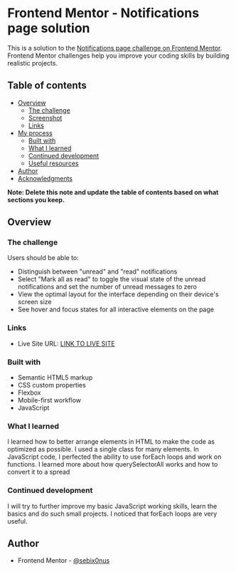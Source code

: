 # Frontend Mentor - Notifications page solution

This is a solution to the [Notifications page challenge on Frontend Mentor](https://www.frontendmentor.io/challenges/notifications-page-DqK5QAmKbC). Frontend Mentor challenges help you improve your coding skills by building realistic projects. 

## Table of contents

- [Overview](#overview)
  - [The challenge](#the-challenge)
  - [Screenshot](#screenshot)
  - [Links](#links)
- [My process](#my-process)
  - [Built with](#built-with)
  - [What I learned](#what-i-learned)
  - [Continued development](#continued-development)
  - [Useful resources](#useful-resources)
- [Author](#author)
- [Acknowledgments](#acknowledgments)

**Note: Delete this note and update the table of contents based on what sections you keep.**

## Overview

### The challenge

Users should be able to:

- Distinguish between "unread" and "read" notifications
- Select "Mark all as read" to toggle the visual state of the unread notifications and set the number of unread messages to zero
- View the optimal layout for the interface depending on their device's screen size
- See hover and focus states for all interactive elements on the page

### Links

- Live Site URL: [LINK TO LIVE SITE](https://dominiak92.github.io/notifications-page-main/)

### Built with

- Semantic HTML5 markup
- CSS custom properties
- Flexbox
- Mobile-first workflow
- JavaScript

### What I learned

I learned how to better arrange elements in HTML to make the code as optimized as possible. I used a single class for many elements. In JavaScript code, I perfected the ability to use forEach loops and work on functions. I learned more about how querySelectorAll works and how to convert it to a spread

### Continued development

I will try to further improve my basic JavaScript working skills, learn the basics and do such small projects. I noticed that forEach loops are very useful.

## Author

- Frontend Mentor - [@sebix0nus](https://www.frontendmentor.io/profile/sebix0nus)

